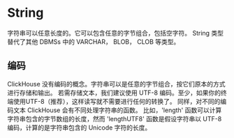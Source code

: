# String

字符串可以任意长度的。它可以包含任意的字节组合，包括空字符。
String 类型替代了其他 DBMSs 中的 VARCHAR， BLOB， CLOB 等类型。

## 编码

ClickHouse 没有编码的概念。字符串可以是任意的字节组合，按它们原本的方式进行存储和输出。
若需存储文本，我们建议使用 UTF-8 编码。至少，如果你的终端使用UTF-8（推荐），这样读写就不需要进行任何的转换了。
同样，对不同的编码文本 ClickHouse 会有不同处理字符串的函数。
比如，'length' 函数可以计算字符串包含的字节数组的长度，然而 'lengthUTF8' 函数是假设字符串以 UTF-8 编码，计算的是字符串包含的 Unicode 字符的长度。
